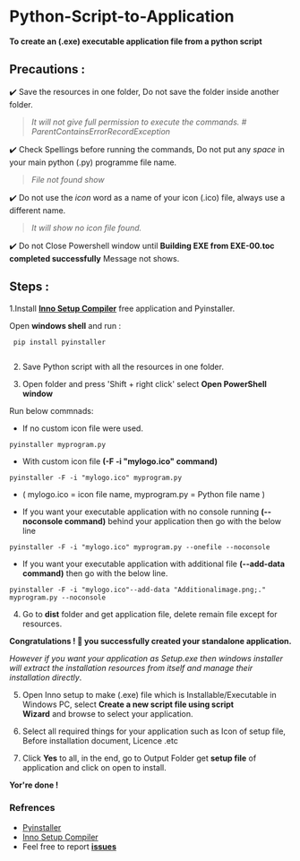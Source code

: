 # Python-Script-to-Application

**To create an (.exe) executable application file from a python script**

## Precautions :
                
:heavy_check_mark: Save the resources in one folder, Do not save the folder inside another folder.
> *It will not give full permission to execute the commands. # ParentContainsErrorRecordException*
  
:heavy_check_mark: Check Spellings before running the commands, Do not put any _space_ in your main python (.py) programme file name.
> *File not found show*

:heavy_check_mark: Do not use the _icon_ word as a name of your icon (.ico) file, always use a different name.
> *It will show no icon file found.*
   
:heavy_check_mark: Do not Close Powershell window until **Building EXE from EXE-00.toc completed successfully** Message not shows.

## Steps :

1.Install **[Inno Setup Compiler](main/tools/innosetup-6.1.2.exe)** free application and Pyinstaller. </br>

 Open **windows shell** and run :
   
```
 pip install pyinstaller   
 
```
2. Save Python script with all the resources in one folder.

3. Open folder and press 'Shift + right click' select **Open PowerShell window**


Run below commnads:

* If no custom icon file were used.
```
pyinstaller myprogram.py

```

* With custom icon file **(-F -i "mylogo.ico" command)**
   
```
pyinstaller -F -i "mylogo.ico" myprogram.py

```
* ( mylogo.ico = icon file name, myprogram.py = Python file name )
   
   
* If you want your executable application with no console running **(--noconsole command)** behind your application then go with the below line
  
```
pyinstaller -F -i "mylogo.ico" myprogram.py --onefile --noconsole

```
                                                        
* If you want your executable application with additional file **(--add-data command)** then go with the below line.
  
```
pyinstaller -F -i "mylogo.ico"--add-data "Additionalimage.png;." myprogram.py --noconsole

```
4. Go to **dist** folder and get application file, delete remain file except for resources.</br>

**Congratulations ! 🤩 you successfully created your standalone application.**</br>

*However if you want your application as Setup.exe then windows installer will extract the installation resources from itself and manage their installation directly*.</br>

5. Open Inno setup to make (.exe) file which is Installable/Executable in Windows PC, select **Create a new script file using script     
   Wizard** and browse to select your application. 

6. Select all required things for your application such as Icon of setup file, Before installation document, Licence .etc 
   
7. Click  **Yes** to all, in the end, go to Output Folder get **setup file**  of application and click on open to install.</br>

**Yor're done !**</br>
### Refrences
* [Pyinstaller](https://pyinstaller.readthedocs.io/en/stable/operating-mode.html)
* [Inno Setup Compiler](https://jrsoftware.org/isdl.php)</br>
* Feel free to report <b>[issues](https://github.com/Abhijeetbyte/Volume-Calculator/issues/new)</b>
 
